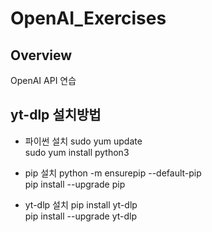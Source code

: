 # OpenAI_Exercises
## Overview
OpenAI API 연습
## yt-dlp 설치방법
- 파이썬 설치
sudo yum update  
sudo yum install python3  
  
- pip 설치
python -m ensurepip --default-pip  
pip install --upgrade pip  
  
- yt-dlp 설치
pip install yt-dlp  
pip install --upgrade yt-dlp  
